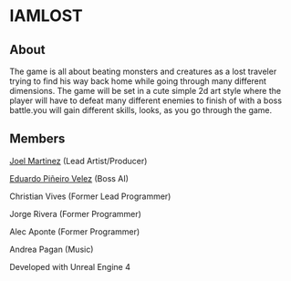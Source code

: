 # IAMLOST

## About

The game is all about beating monsters and creatures as a lost traveler trying to find his way back home while going through many different dimensions. The game will be set in a cute simple 2d art style where the player will have to defeat many different enemies to finish of with a boss battle.you will gain different skills, looks, as you go through the game.

## Members

[Joel Martinez](https://www.artstation.com/mrlemonsart) (Lead Artist/Producer)

[Eduardo Piñeiro Velez](https://eduardopineiro71.wixsite.com/website) (Boss AI)

Christian Vives (Former Lead Programmer)

Jorge Rivera (Former Programmer)

Alec Aponte (Former Programmer)

Andrea Pagan (Music)

Developed with Unreal Engine 4
